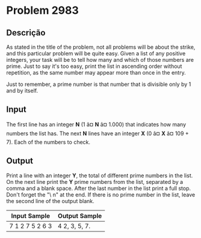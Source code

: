 # Problem 2983

Descrição
----------

As stated in the title of the problem, not all problems will be about the strike, and this particular problem will be quite easy. Given a list of any positive integers, your task will be to tell how many and which of those numbers are prime. Just to say it's too easy, print the list in ascending order without repetition, as the same number may appear more than once in the entry.

Just to remember, a prime number is that number that is divisible only by 1 and by itself.

Input
-----

The first line has an integer **N** (1 â¤ **N** â¤ 1.000) that indicates how many numbers the list has. The next **N** lines have an integer **X** (0 â¤ **X** â¤ 109 + 7). Each of the numbers to check.

Output
------

Print a line with an integer **Y**, the total of different prime numbers in the list. On the next line print the **Y** prime numbers from the list, separated by a comma and a blank space. After the last number in the list print a full stop. Don't forget the "\ n" at the end. If there is no prime number in the list, leave the second line of the output blank.


| Input Sample | Output Sample |
| --- | --- |
| 7 1 2 7 5 2 6 3 | 4 2, 3, 5, 7. |

